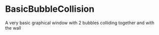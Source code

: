 # BasicBubbleCollision
A very basic graphical window with 2 bubbles colliding together and with the wall
